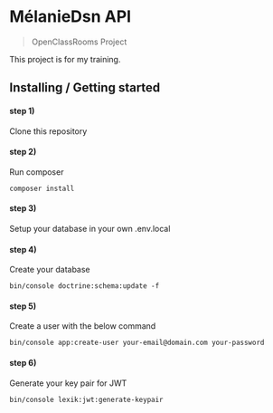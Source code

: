 # MélanieDsn API
> OpenClassRooms Project

This project is for my training.

## Installing / Getting started

#### step 1) 
Clone this repository

#### step 2)
Run composer
```shell
composer install
```

#### step 3)
Setup your database in your own .env.local

#### step 4)
Create your database
```shell
bin/console doctrine:schema:update -f
```

#### step 5)
Create a user with the below command
```shell
bin/console app:create-user your-email@domain.com your-password
```

#### step 6)
Generate your key pair for JWT
```shell
bin/console lexik:jwt:generate-keypair
```
